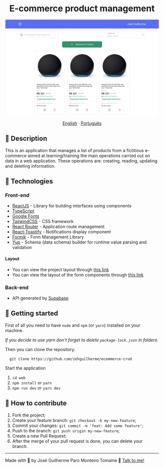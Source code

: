 <h1 align="center">
  E-commerce product management
</h1>

![Screenshot from Home page](./.github/img/home.png)

<div align="center">
  <a href="README-en.md">English</a>
  ·
  <a href="README.md">Português</a>
</div>

## 💬 Description

This is an application that manages a list of products from a fictitious e-commerce aimed at learning/training the main operations carried out on data in a web application. These operations are: creating, reading, updating and deleting information.

## 🚀 Technologies

### Front-end

- [ReactJS](https://react.dev/) - Library for building interfaces using components
- [TypeScript](https://www.typescriptlang.org/)
- [Google Fonts](https://fonts.google.com/)
- [TailwindCSS](https://tailwindcss.com/) - CSS framework
- [React Router](https://reactrouter.com/en/main) - Application route management
- [React-Toastify](https://www.npmjs.com/package/react-toastify) - Notifications display component
- [Formik](https://formik.org/) - Form Management Library
- [Yup](https://github.com/jquense/yup) - Schema (data schema) builder for runtime value parsing and validation

#### Layout

- You can view the project layout through [this link](https://www.figma.com/file/IohYm7tDAtTJFNl5ejls6R/Gerenciamento-de-E-commerce?type=design&node-id=0%3A1&mode=design&t=wHUPqJtMRDYErRoG-1)
- You can view the layout of the form components through [this link](https://www.figma.com/community/file/1148375559326132425)

### Back-end

- API generated by [Supabase](https://supabase.com/)

## 🚀 Getting started

First of all you need to have `node` and `npm` (or `yarn`) installed on your machine.

*If you decide to use yarn don't forget to delete `package-lock.json` in folders.*

Then you can clone the repository.

```code
  git clone https://github.com/zehguilherme/ecommerce-crud
```

Start the application

1. `cd web`
2. `npm install` or `yarn`
3. `npm run dev` or `yarn dev`

## 🤔 How to contribute

1. Fork the project;
2. Create your feature branch: `git checkout -b my-new-feature`;
3. Commit your changes: `git commit -m 'feat: Add some feature'`;
4. Push to the branch: `git push origin my-new-feature`;
5. Create a new Pull Request;
6. After the merge of your pull request is done, you can delete your branch.

---

Made with 💟 by José Guilherme Paro Monteiro Tomaine 👋 [Talk to me!](https://www.linkedin.com/in/josé-guilherme-paro-monteiro-tomaine/)